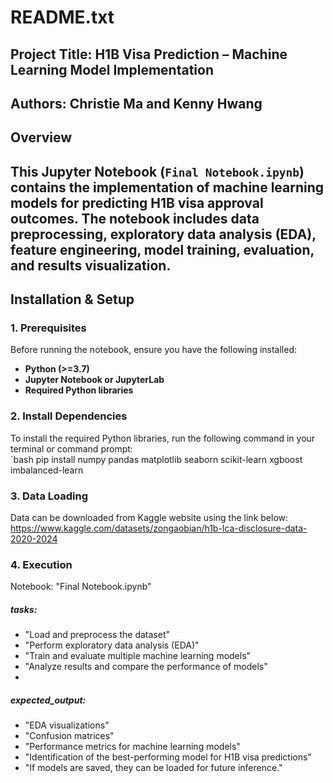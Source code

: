 # README.txt
## Project Title: H1B Visa Prediction – Machine Learning Model Implementation  
## Authors: Christie Ma and Kenny Hwang
## Overview  
This Jupyter Notebook (`Final Notebook.ipynb`) contains the implementation of machine learning models for predicting **H1B visa approval outcomes**. The notebook includes **data preprocessing, exploratory data analysis (EDA), feature engineering, model training, evaluation, and results visualization**.
---
## Installation & Setup  
### 1. Prerequisites  
Before running the notebook, ensure you have the following installed:  
- **Python (>=3.7)**
- **Jupyter Notebook or JupyterLab**
- **Required Python libraries**  
### 2. Install Dependencies  
To install the required Python libraries, run the following command in your terminal or command prompt:  
`bash
pip install numpy pandas matplotlib seaborn scikit-learn xgboost imbalanced-learn

### 3. Data Loading
Data can be downloaded from Kaggle website using the link below:
https://www.kaggle.com/datasets/zongaobian/h1b-lca-disclosure-data-2020-2024
### 4. Execution
Notebook: "Final Notebook.ipynb"

##### tasks:
- "Load and preprocess the dataset"
- "Perform exploratory data analysis (EDA)"
- "Train and evaluate multiple machine learning models"
- "Analyze results and compare the performance of models"
- 
##### expected_output:
- "EDA visualizations"
- "Confusion matrices"
- "Performance metrics for machine learning models"
- "Identification of the best-performing model for H1B visa predictions"
- "If models are saved, they can be loaded for future inference."
